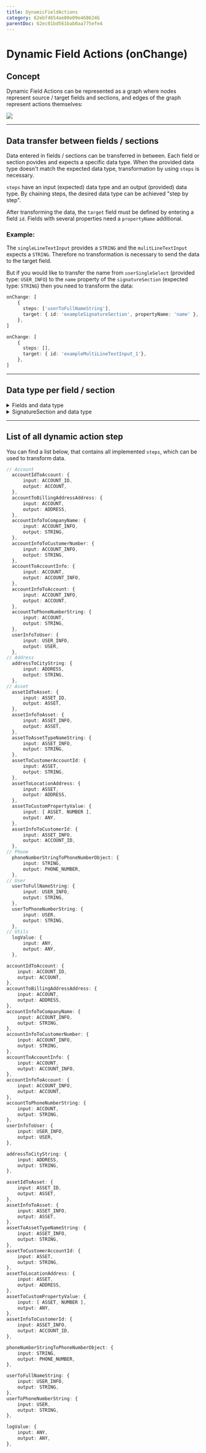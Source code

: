 ```yaml
---
title: DynamicFieldActions
category: 62ebf4654ae80e09e468624b
parentDoc: 62ec01bd561bab0aa775efe4
---
```


# Dynamic Field Actions (onChange)

## Concept

Dynamic Field Actions can be represented as a graph where nodes represent source / target fields and sections, 
and edges of the graph represent actions themselves:

![](https://drive.google.com/uc?export=view&id=1z-6-1gzkSJq-JJSqBlE2dgJzi-Ywfpgr)

---

## Data transfer between fields / sections

Data entered in fields / sections can be transferred in between. Each field or section povides and expects a specific data type. 
When the provided data type doesn't match the expected data type, transformation by using `steps` is necessary.

`steps` have an input (expected) data type and an output (provided) data type. 
By chaining steps, the desired data type can be achieved "step by step". 

After transforming the data, the `target` field must be defined by entering a field `id`. Fields with several properties need a `propertyName` additional.

### **Example**:
The `singleLineTextInput` provides a `STRING` and the `mulitLineTextInput` expects a `STRING`. Therefore no transformation is necessary to send the data to the target field.

But if you would like to transfer the name from `userSingleSelect` (provided type: `USER_INFO`) to the `name` property of the `signatureSection` (expected type: `STRING`) then you need to transform the data:

```Typescript (Example: userSingleSelect)
onChange: [
    {
      steps: ['userToFullNameString'],
      target: { id: 'exampleSignatureSection', propertyName: 'name' },
    },
]
```
```Typescript (Example: singleLineTextInput)
onChange: [
    {
      steps: [],
      target: { id: 'exampleMultiLineTextInput_1'},
    },
]
```
---

## Data type per field / section

<details>
<summary>Fields and data type</summary>

| Field name               | Provided / expected data type                   |
| :----------------------------- | :---------------------------|
| `singleLineTextInput` | `STRING` |
| `mutliLineTextInput` | `STRING` |
| `booleanInput`| `BOOLEAN`|
| `assetSingleSelect` | `ASSET_INFO`|
| `addressInput` | `ADDRESS`|
| `richTextInput` | `HTML_STRING`|
| `dateInput` | `REMBERG_DATE`|
| `timeInput` | `REMBERG_TIME`|
| `dateTimeInput` | `REMBERG_DATETIME`|
| `staticSingleSelect` | `STRING`|
| `staticMultiSelect` | `ARRAY_OF_STRINGS`|
| `userSingleSelect` | `USER_INFO`|
| `phoneNumberInput` | `PHONE_NUMBER`|
| `companySingleSelect` | `ACCOUNT_INFO`|
</details>

<details>
<summary>SignatureSection and data type</summary>

| Property name               | Provided / expected data type                   |
| :----------------------------- | :---------------------------|
| `__default__` | `SIGNATURE` |
| `date` | `REMBERG_DATE` |
| `location`| `STRING`|
| `name` | `STRING`|
| `signature` | `STRING`|
</details>

---

## List of all dynamic action step

You can find a list below, that contains all implemented `steps`, which can be used to transform data.

```Typescript (All implemented steps)
// Account
  accountIdToAccount: {
      input: ACCOUNT_ID,
      output: ACCOUNT,
  },
  accountToBillingAddressAddress: {
      input: ACCOUNT,
      output: ADDRESS,
  },
  accountInfoToCompanyName: {
      input: ACCOUNT_INFO,
      output: STRING,
  },
  accountInfoToCustomerNumber: {
      input: ACCOUNT_INFO,
      output: STRING,
  },
  accountToAccountInfo: {
      input: ACCOUNT,
      output: ACCOUNT_INFO,
  },
  accountInfoToAccount: {
      input: ACCOUNT_INFO,
      output: ACCOUNT,
  },
  accountToPhoneNumberString: {
      input: ACCOUNT,
      output: STRING,
  },
  userInfoToUser: {
      input: USER_INFO,
      output: USER,
  },
// Address
  addressToCityString: {
      input: ADDRESS,
      output: STRING,
  },
// Asset
  assetIdToAsset: {
      input: ASSET_ID,
      output: ASSET,
  },
  assetInfoToAsset: {
      input: ASSET_INFO,
      output: ASSET,
  },
  assetToAssetTypeNameString: {
      input: ASSET_INFO,
      output: STRING,
  },
  assetToCustomerAccountId: {
      input: ASSET,
      output: STRING,
  },
  assetToLocationAddress: {
      input: ASSET,
      output: ADDRESS,
  },
  assetToCustomPropertyValue: {
      input: [ ASSET, NUMBER ],
      output: ANY,
  },
  assetInfoToCustomerId: {
      input: ASSET_INFO,
      output: ACCOUNT_ID,
  },
// Phone
  phoneNumberStringToPhoneNumberObject: {
      input: STRING,
      output: PHONE_NUMBER,
  }, 
// User
  userToFullNameString: {
      input: USER_INFO,
      output: STRING,
  },
  userToPhoneNumberString: {
      input: USER,
      output: STRING,
  },
// Utils
  logValue: {
      input: ANY,
      output: ANY,
  },
```
```Typescript (Account)
accountIdToAccount: {
    input: ACCOUNT_ID,
    output: ACCOUNT,
},
accountToBillingAddressAddress: {
    input: ACCOUNT,
    output: ADDRESS,
},
accountInfoToCompanyName: {
    input: ACCOUNT_INFO,
    output: STRING,
},
accountInfoToCustomerNumber: {
    input: ACCOUNT_INFO,
    output: STRING,
},
accountToAccountInfo: {
    input: ACCOUNT,
    output: ACCOUNT_INFO,
},
accountInfoToAccount: {
    input: ACCOUNT_INFO,
    output: ACCOUNT,
},
accountToPhoneNumberString: {
    input: ACCOUNT,
    output: STRING,
},
userInfoToUser: {
    input: USER_INFO,
    output: USER,
},
```
```Typescript (Address)
addressToCityString: {
    input: ADDRESS,
    output: STRING,
},
```
```Typescript (Asset)
assetIdToAsset: {
    input: ASSET_ID,
    output: ASSET,
},
assetInfoToAsset: {
    input: ASSET_INFO,
    output: ASSET,
},
assetToAssetTypeNameString: {
    input: ASSET_INFO,
    output: STRING,
},
assetToCustomerAccountId: {
    input: ASSET,
    output: STRING,
},
assetToLocationAddress: {
    input: ASSET,
    output: ADDRESS,
},
assetToCustomPropertyValue: {
    input: [ ASSET, NUMBER ],
    output: ANY,
},
assetInfoToCustomerId: {
    input: ASSET_INFO,
    output: ACCOUNT_ID,
},
```
```Typescript (Phone)
phoneNumberStringToPhoneNumberObject: {
    input: STRING,
    output: PHONE_NUMBER,
},
```
```Typescript (User)
userToFullNameString: {
    input: USER_INFO,
    output: STRING,
},
userToPhoneNumberString: {
    input: USER,
    output: STRING,
},
```
```Typescript (Utils)
logValue: {
    input: ANY,
    output: ANY,
},
```